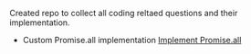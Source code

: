 Created repo to collect all coding reltaed questions and their implementation.

- Custom Promise.all implementation
  [Implement Promise.all](https://github.com/rahulsharma2108/coding-questions/blob/master/index.js)
